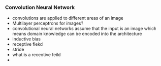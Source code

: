 ### Convolution Neural Network
- convolutions are applied to different areas of an image
- Multilayer perceptrons for images?
- convolutional neural networks assume that the input is an image which means domain knowledge can be encoded into the architecture
- inductive bias
- receptive fiekd
- stride
- what is a receotive feild
- 